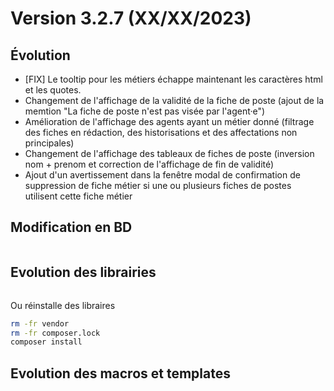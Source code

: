 Version 3.2.7 (XX/XX/2023)
====

Évolution
---
- [FIX] Le tooltip pour les métiers échappe maintenant les caractères html et les quotes.
- Changement de l'affichage de la validité de la fiche de poste (ajout de la memtion "La fiche de poste n'est pas visée par l'agent·e")
- Amélioration de l'affichage des agents ayant un métier donné (filtrage des fiches en rédaction, des historisations et des affectations non principales)
- Changement de l'affichage des tableaux de fiches de poste (inversion nom + prenom et correction de l'affichage de fin de validité)
- Ajout d'un avertissement dans la fenêtre modal de confirmation de suppression de fiche métier si une ou plusieurs fiches de postes utilisent cette fiche métier  

Modification en BD
---

```postgresql
```

Evolution des librairies 
---



```bash
```

Ou réinstalle des libraires 
```bash
rm -fr vendor
rm -fr composer.lock
composer install
```

Evolution des macros et templates 
---

